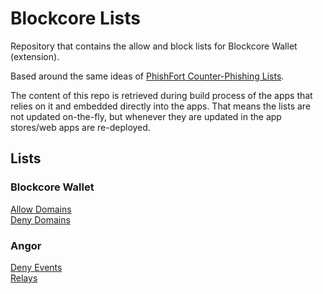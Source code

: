 # Blockcore Lists

Repository that contains the allow and block lists for Blockcore Wallet (extension).

Based around the same ideas of [PhishFort Counter-Phishing Lists](https://github.com/phishfort/phishfort-lists).

The content of this repo is retrieved during build process of the apps that relies on it and embedded directly into the apps. That means the lists are not updated on-the-fly, but whenever they are updated in the app stores/web apps are re-deployed.

## Lists

### Blockcore Wallet

[Allow Domains](allow/domains.json)    
[Deny Domains](deny/domains.json)


### Angor

[Deny Events](deny/angor.json)    
[Relays](angor/relays.json)    
